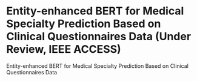 # Entity-enhanced BERT for Medical Specialty Prediction Based on Clinical Questionnaires Data (Under Review, IEEE ACCESS)

Entity-enhanced BERT for Medical Specialty Prediction Based on Clinical Questionnaires Data